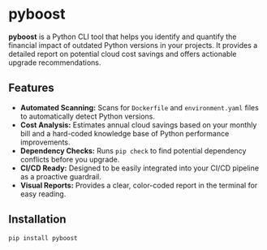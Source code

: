 # pyboost

**pyboost** is a Python CLI tool that helps you identify and quantify the financial impact of outdated Python versions in your projects. It provides a detailed report on potential cloud cost savings and offers actionable upgrade recommendations.

## Features

- **Automated Scanning:** Scans for `Dockerfile` and `environment.yaml` files to automatically detect Python versions.
- **Cost Analysis:** Estimates annual cloud savings based on your monthly bill and a hard-coded knowledge base of Python performance improvements.
- **Dependency Checks:** Runs `pip check` to find potential dependency conflicts before you upgrade.
- **CI/CD Ready:** Designed to be easily integrated into your CI/CD pipeline as a proactive guardrail.
- **Visual Reports:** Provides a clear, color-coded report in the terminal for easy reading.

## Installation

```bash
pip install pyboost